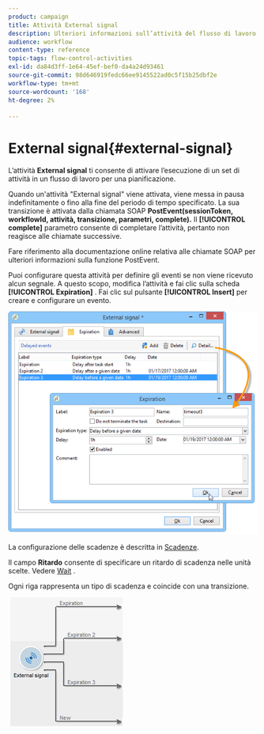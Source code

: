 ```yaml
---
product: campaign
title: Attività External signal
description: Ulteriori informazioni sull’attività del flusso di lavoro del segnale esterno
audience: workflow
content-type: reference
topic-tags: flow-control-activities
exl-id: da84d3ff-1e64-45ef-bef0-da4a24d93461
source-git-commit: 98d646919fedc66ee9145522ad0c5f15b25dbf2e
workflow-type: tm+mt
source-wordcount: '168'
ht-degree: 2%

---
```


# External signal{#external-signal}

L’attività **External signal** ti consente di attivare l’esecuzione di un set di attività in un flusso di lavoro per una pianificazione.

Quando un&#39;attività &quot;External signal&quot; viene attivata, viene messa in pausa indefinitamente o fino alla fine del periodo di tempo specificato. La sua transizione è attivata dalla chiamata SOAP **PostEvent(sessionToken, workflowId, attività, transizione, parametri, complete).** Il  **[!UICONTROL complete]** parametro consente di completare l’attività, pertanto non reagisce alle chiamate successive.

Fare riferimento alla documentazione online relativa alle chiamate SOAP per ulteriori informazioni sulla funzione PostEvent.

Puoi configurare questa attività per definire gli eventi se non viene ricevuto alcun segnale. A questo scopo, modifica l’attività e fai clic sulla scheda **[!UICONTROL Expiration]** . Fai clic sul pulsante **[!UICONTROL Insert]** per creare e configurare un evento.

![](assets/edit_signal.png)

La configurazione delle scadenze è descritta in [Scadenze](../../workflow/using/defining-approvals.md).

Il campo **Ritardo** consente di specificare un ritardo di scadenza nelle unità scelte. Vedere [Wait](../../workflow/using/wait.md) .

Ogni riga rappresenta un tipo di scadenza e coincide con una transizione.

![](assets/external_sign_diag.png)
